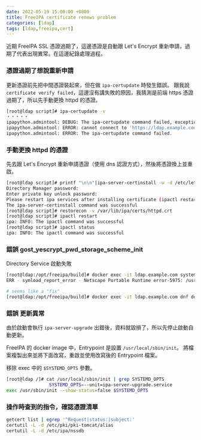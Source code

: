 ```yaml
---
date: 2022-05-19 15:00:00 +0800
title: FreeIPA certificate renews problem
categories: [ldap]
tags: [ldap,freeipa,cert]
---
```


近期 FreeIPA SSL 憑證過期了，這邊憑證是自動跟 Let's Encrypt 重新申請，過期了代表出現異常。在這邊紀錄處理過程。

<!--more-->

### 憑證過期了想說重新申請

更新憑證前先把中間憑證裝起來，但在做 `ipa-certupdate` 時發生錯誤。
跟我說 `certificate verify failed`，這邊沒有講失敗的原因，我猜測是前端 https 憑證過期了，所以先手動更換 httpd 的憑證。

```bash
[root@ldap script]# ipa-certupdate -v
・・・・・
ipapython.admintool: DEBUG: The ipa-certupdate command failed, exception: NetworkError: cannot connect to 'https://ldap.example.com/ipa/json': [SSL: CERTIFICATE_VERIFY_FAILED] certificate verify failed (_ssl.c:897)
ipapython.admintool: ERROR: cannot connect to 'https://ldap.example.com/ipa/json': [SSL: CERTIFICATE_VERIFY_FAILED] certificate verify failed (_ssl.c:897)
ipapython.admintool: ERROR: The ipa-certupdate command failed.
```

### 手動更換 httpd 的憑證

先去跟 Let's Encrypt 重新申請憑證（使用 dns 認證方式），然後將憑證換上並重啟。

```bash
[root@ldap script]# printf "\n\n"|ipa-server-certinstall -w -d /etc/letsencrypt/live/${IPA_SERVER_HOSTNAME}/privkey.pem /etc/letsencrypt/live/${IPA_SERVER_HOSTNAME}/cert.pem
Directory Manager password:
Enter private key unlock password:
Please restart ipa services after installing certificate (ipactl restart)
The ipa-server-certinstall command was successful
[root@ldap script]# restorecon -v /var/lib/ipa/certs/httpd.crt
[root@ldap script]# ipactl restart
ipa: INFO: The ipactl command was successful
[root@ldap script]# ipactl status
ipa: INFO: The ipactl command was successful
```

### 錯誤 gost_yescrypt_pwd_storage_scheme_init

Directory Service 啟動失敗

```bash
[root@ldap:/opt/freeipa/build]# docker exec -it ldap.example.com systemctl status dirsrv@HEARTS-TW.service
ERR - symload_report_error - Netscape Portable Runtime error-5975: /usr/lib64/dirsrv/plugins/libpwdstorage-plugin.so: undefined symbol: gost_yescrypt_pwd_storage_scheme_init
```

```bash
# seems like a "fix"
[root@ldap:/opt/freeipa/build]# docker exec -it ldap.example.com dnf downgrade 389-ds-base*

```

### 錯誤 更新異常

由於啟動會執行 `ipa-server-upgrade` 出錯後，資料就毀損了，所以先停止啟動自動更新。

FreeIPA 的 docker image 中，Entrypoint 是設置 `/usr/local/sbin/init`。
將檔案複製出來並將下面改寫，重啟並使用改寫後的 Entrypoint 檔案。

移除 exec 中的 `$SYSTEMD_OPTS` 參數。

```bash
[root@ldap /]# cat /usr/local/sbin/init | grep SYSTEMD_OPTS
                SYSTEMD_OPTS=--unit=ipa-server-upgrade.service
exec /usr/sbin/init --show-status=false $SYSTEMD_OPTS
```

### 操作時查到的指令，確認憑證清單

```bash
getcert list | egrep '^Request|status:|subject:'
certutil -L -d /etc/pki/pki-tomcat/alias
certutil -L -d /etc/ipa/nssdb
```
